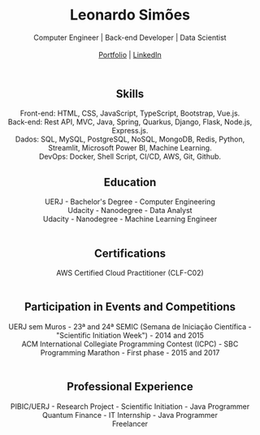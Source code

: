 <header>
    <h1 align="center">Leonardo Simões</h1>
    <div align="center">Computer Engineer | Back-end Developer | Data Scientist</div>
    <br/>
    <div align="center">
        <a href="https://leonardosimoes.streamlit.app/">Portfolio</a>
        |
        <a href="https://www.linkedin.com/in/leoqsimoes/">LinkedIn</a>
    </div> 
</header>
<main>
    <section align="center">
        <h2 align="center">Skills</h2>
        <div align="center">Front-end: HTML, CSS, JavaScript, TypeScript, Bootstrap, Vue.js.</div>
        <div align="center">Back-end: Rest API, MVC, Java, Spring, Quarkus, Django, Flask, Node.js, Express.js.</div>
        <div align="center">Dados: SQL, MySQL, PostgreSQL, NoSQL, MongoDB, Redis, Python, Streamlit, Microsoft Power BI, Machine Learning.</div>
        <div align="center">DevOps: Docker, Shell Script, CI/CD, AWS, Git, Github.</div>
    </section>
    <section align="center">
        <h2 align="center">Education</h2>
        <div align="center">UERJ - Bachelor's Degree - Computer Engineering</div>
        <div align="center">Udacity - Nanodegree - Data Analyst</div>
        <div align="center">Udacity - Nanodegree - Machine Learning Engineer</div>
    </section>
    <br/>
    <section align="center">
        <h2 align="center">Certifications</h2>
        <div align="center">AWS Certified Cloud Practitioner (CLF-C02)</div>
    </section>
    <br/>
    <section align="center">
        <h2 align="center">Participation in Events and Competitions</h2>
        <div align="center">
            UERJ sem Muros - 23ª and 24ª SEMIC 
            (Semana de Iniciação Científica - "Scientific Initiation Week") - 
            2014 and 2015
        </div>
        <div align="center">
            ACM International Collegiate Programming Contest (ICPC) - 
            SBC Programming Marathon - First phase - 2015 and 2017
        </div>
    </section>
    <br/>
    <section align="center">
        <h2 align="center">Professional Experience</h2>
        <div align="center">PIBIC/UERJ - Research Project - Scientific Initiation - Java Programmer</div>
        <div align="center">Quantum Finance - IT Internship - Java Programmer</div>
        <div align="center">Freelancer</div>
    </section>
</main>